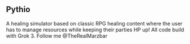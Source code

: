 <h2>Pythio</h2>
<p>A healing simulator based on classic RPG healing content where the user has to manage resources while keeping their parties HP up! All code build with Grok 3. Follow me @TheRealMarzbar</p>

